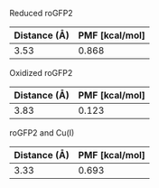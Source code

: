 Reduced roGFP2

| Distance (Å) | PMF [kcal/mol] |
|-----------|-----------|
| 3.53 | 0.868 |

Oxidized roGFP2

| Distance (Å) | PMF [kcal/mol] |
|-----------|-----------|
| 3.83 | 0.123 |

roGFP2 and Cu(I)

| Distance (Å) | PMF [kcal/mol] |
|-----------|-----------|
| 3.33 | 0.693 |

